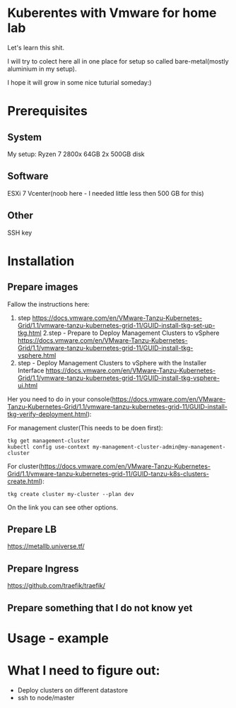 # Kuberentes with Vmware for home lab
Let's learn this shit. 

I will try to colect here all in one place for setup so called bare-metal(mostly aluminium in my setup).

I hope it will grow in some nice tuturial someday:)

# Prerequisites
## System
 My setup:
 Ryzen 7 2800x 64GB 2x 500GB disk
## Software
 ESXi 7
 Vcenter(noob here - I needed little less then 500 GB for this)
## Other
SSH key

# Installation
## Prepare images
Fallow the instructions here:

1. step
https://docs.vmware.com/en/VMware-Tanzu-Kubernetes-Grid/1.1/vmware-tanzu-kubernetes-grid-11/GUID-install-tkg-set-up-tkg.html
2.step - Prepare to Deploy Management Clusters to vSphere
https://docs.vmware.com/en/VMware-Tanzu-Kubernetes-Grid/1.1/vmware-tanzu-kubernetes-grid-11/GUID-install-tkg-vsphere.html
3. step - Deploy Management Clusters to vSphere with the Installer Interface
https://docs.vmware.com/en/VMware-Tanzu-Kubernetes-Grid/1.1/vmware-tanzu-kubernetes-grid-11/GUID-install-tkg-vsphere-ui.html

Her you need to do in your console(https://docs.vmware.com/en/VMware-Tanzu-Kubernetes-Grid/1.1/vmware-tanzu-kubernetes-grid-11/GUID-install-tkg-verify-deployment.html):

For management cluster(This needs to be doen first):
```
tkg get management-cluster
kubectl config use-context my-management-cluster-admin@my-management-cluster 

``` 

For cluster(https://docs.vmware.com/en/VMware-Tanzu-Kubernetes-Grid/1.1/vmware-tanzu-kubernetes-grid-11/GUID-tanzu-k8s-clusters-create.html):
```
tkg create cluster my-cluster --plan dev
```
On the link you can see other options. 

## Prepare LB
https://metallb.universe.tf/
## Prepare Ingress
https://github.com/traefik/traefik/
## Prepare something that  I do not know yet 

# Usage - example

# What I need to figure out:
 - Deploy clusters on different datastore
 - ssh to node/master
 

